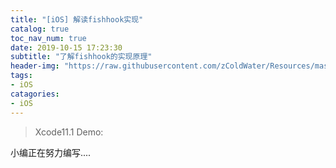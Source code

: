 ```yaml
---
title: "[iOS] 解读fishhook实现"
catalog: true
toc_nav_num: true
date: 2019-10-15 17:23:30
subtitle: "了解fishhook的实现原理"
header-img: "https://raw.githubusercontent.com/zColdWater/Resources/master/Images/cover.jpg"
tags:
- iOS
catagories:
- iOS
---
```



> Xcode11.1  Demo: 


小编正在努力编写.... 

